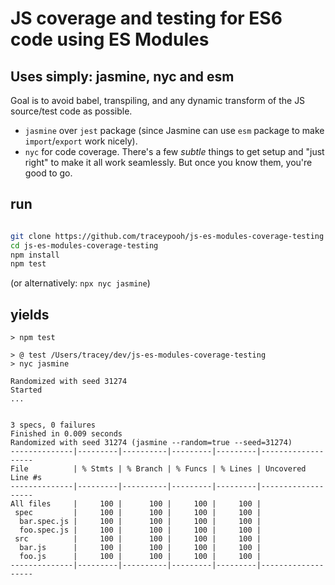 # JS coverage and testing for ES6 code using ES Modules
## Uses simply: jasmine, nyc and esm
Goal is to avoid babel, transpiling, and any dynamic transform of the JS source/test code as possible.
- `jasmine` over `jest` package (since Jasmine can use `esm` package to make `import`/`export` work nicely).
- `nyc` for code coverage.
There's a few _subtle_ things to get setup and "just right" to make it all work seamlessly.
But once you know them, you're good to go.

## run
```bash

git clone https://github.com/traceypooh/js-es-modules-coverage-testing
cd js-es-modules-coverage-testing
npm install
npm test
```
(or alternatively: `npx nyc jasmine`)

## yields
```text
> npm test

> @ test /Users/tracey/dev/js-es-modules-coverage-testing
> nyc jasmine

Randomized with seed 31274
Started
...


3 specs, 0 failures
Finished in 0.009 seconds
Randomized with seed 31274 (jasmine --random=true --seed=31274)
--------------|---------|----------|---------|---------|-------------------
File          | % Stmts | % Branch | % Funcs | % Lines | Uncovered Line #s 
--------------|---------|----------|---------|---------|-------------------
All files     |     100 |      100 |     100 |     100 |                   
 spec         |     100 |      100 |     100 |     100 |                   
  bar.spec.js |     100 |      100 |     100 |     100 |                   
  foo.spec.js |     100 |      100 |     100 |     100 |                   
 src          |     100 |      100 |     100 |     100 |                   
  bar.js      |     100 |      100 |     100 |     100 |                   
  foo.js      |     100 |      100 |     100 |     100 |                   
--------------|---------|----------|---------|---------|-------------------
```
